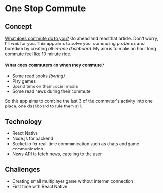 # One Stop Commute

## Concept
[What does commute do to you?](http://time.com/9912/10-things-your-commute-does-to-your-body/)
Go ahead and read that article. Don't worry, I'll wait for you.
This app aims to solve your commuting problems and boredom by creating *all-in-one dashboard.*
My aim is to make an hour long commute feel like 10 minute ride.

#### What does commuters do when they commute?
- Some read books *(boring)*
- Play games
- Spend time on their social media
- Some read news during their commute

So this app aims to combine the last 3 of the commuter's activity into one place, one dashboard to rule them all!.

## Technology
- React Native
- Node.js for backend
- Socket.io for real-time communication such as chats and game communication
- News API to fetch news, catering to the user

## Challenges
- Creating small multiplayer game without internet connection
- First time with React Native

